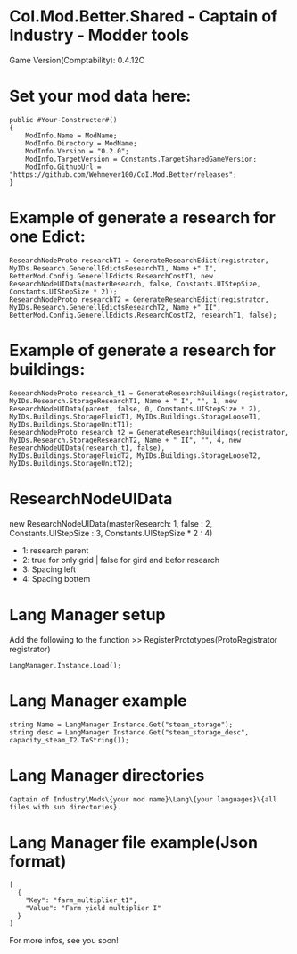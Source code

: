 # CoI.Mod.Better.Shared - Captain of Industry - Modder tools

Game Version(Comptability): 0.4.12C


# Set your mod data here:

	public #Your-Constructer#()
	{
		ModInfo.Name = ModName;
		ModInfo.Directory = ModName;
		ModInfo.Version = "0.2.0";
		ModInfo.TargetVersion = Constants.TargetSharedGameVersion;
		ModInfo.GithubUrl = "https://github.com/Wehmeyer100/CoI.Mod.Better/releases";
	}
    
# Example of generate a research for one Edict:

	ResearchNodeProto researchT1 = GenerateResearchEdict(registrator, MyIDs.Research.GenerellEdictsResearchT1, Name +" I", BetterMod.Config.GenerellEdicts.ResearchCostT1, new ResearchNodeUIData(masterResearch, false, Constants.UIStepSize, Constants.UIStepSize * 2));
	ResearchNodeProto researchT2 = GenerateResearchEdict(registrator, MyIDs.Research.GenerellEdictsResearchT2, Name +" II", BetterMod.Config.GenerellEdicts.ResearchCostT2, researchT1, false);
      
# Example of generate a research for buildings:    
	ResearchNodeProto research_t1 = GenerateResearchBuildings(registrator, MyIDs.Research.StorageResearchT1, Name + " I", "", 1, new ResearchNodeUIData(parent, false, 0, Constants.UIStepSize * 2), MyIDs.Buildings.StorageFluidT1, MyIDs.Buildings.StorageLooseT1, MyIDs.Buildings.StorageUnitT1);
	ResearchNodeProto research_t2 = GenerateResearchBuildings(registrator, MyIDs.Research.StorageResearchT2, Name + " II", "", 4, new ResearchNodeUIData(research_t1, false), MyIDs.Buildings.StorageFluidT2, MyIDs.Buildings.StorageLooseT2, MyIDs.Buildings.StorageUnitT2);
				
# ResearchNodeUIData
	
new ResearchNodeUIData(masterResearch: 1,                                                 false : 2, Constants.UIStepSize : 3, Constants.UIStepSize * 2 : 4)

- 1: research parent
- 2: true for only grid | false for gird and befor research
- 3: Spacing left
- 4: Spacing bottem


# Lang Manager setup

Add the following to the function >> RegisterPrototypes(ProtoRegistrator registrator)

	LangManager.Instance.Load();

# Lang Manager example

	string Name = LangManager.Instance.Get("steam_storage");
	string desc = LangManager.Instance.Get("steam_storage_desc", capacity_steam_T2.ToString());
	
# Lang Manager directories
	Captain of Industry\Mods\{your mod name}\Lang\{your languages}\{all files with sub directories}.

# Lang Manager file example(Json format)
	[
	  {
	    "Key": "farm_multiplier_t1",
	    "Value": "Farm yield multiplier I"
	  }
	]
                       
For more infos, see you soon!

